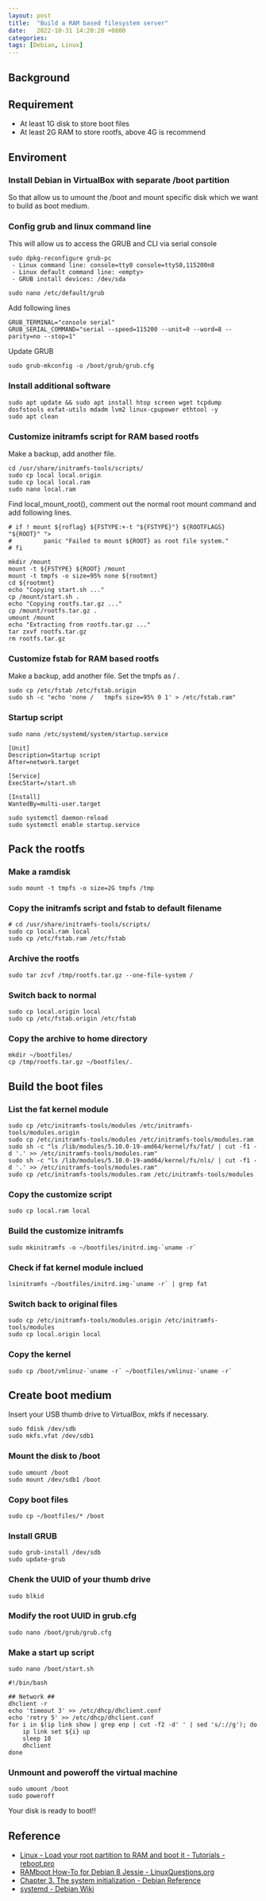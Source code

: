 ```yaml
---
layout: post
title:  "Build a RAM based filesystem server"
date:   2022-10-31 14:20:20 +0800
categories: 
tags: [Debian, Linux]
---
```

## Background
## Requirement
- At least 1G disk to store boot files
- At least 2G RAM to store rootfs, above 4G is recommend

## Enviroment
### Install Debian in VirtualBox with separate /boot partition
So that allow us to umount the /boot and mount specific disk which we want to build as boot medium.

### Config grub and linux command line
This will allow us to access the GRUB and CLI via serial console
```
sudo dpkg-reconfigure grub-pc
 - Linux command line: console=tty0 console=ttyS0,115200n8
 - Linux default command line: <empty>
 - GRUB install devices: /dev/sda
```
```
sudo nano /etc/default/grub
```
Add following lines
```
GRUB_TERMINAL="console serial"
GRUB_SERIAL_COMMAND="serial --speed=115200 --unit=0 --word=8 --parity=no --stop=1"
```
Update GRUB
```
sudo grub-mkconfig -o /boot/grub/grub.cfg
```

### Install additional software
```
sudo apt update && sudo apt install htop screen wget tcpdump dosfstools exfat-utils mdadm lvm2 linux-cpupower ethtool -y
sudo apt clean
```

### Customize initramfs script for RAM based rootfs
Make a backup, add another file. 
```
cd /usr/share/initramfs-tools/scripts/
sudo cp local local.origin
sudo cp local local.ram
sudo nano local.ram
```
Find local_mount_root(), comment out the normal root mount command and add following lines.
```
# if ! mount ${roflag} ${FSTYPE:+-t "${FSTYPE}"} ${ROOTFLAGS} "${ROOT}" ">
#         panic "Failed to mount ${ROOT} as root file system."
# fi
```
```
mkdir /mount
mount -t ${FSTYPE} ${ROOT} /mount
mount -t tmpfs -o size=95% none ${rootmnt}
cd ${rootmnt}
echo "Copying start.sh ..."
cp /mount/start.sh .
echo "Copying rootfs.tar.gz ..."
cp /mount/rootfs.tar.gz .
umount /mount
echo "Extracting from rootfs.tar.gz ..."
tar zxvf rootfs.tar.gz
rm rootfs.tar.gz
```

### Customize fstab for RAM based rootfs
Make a backup, add another file. Set the tmpfs as / .
```
sudo cp /etc/fstab /etc/fstab.origin
sudo sh -c "echo 'none /   tmpfs size=95% 0 1' > /etc/fstab.ram"
```

### Startup script
```
sudo nano /etc/systemd/system/startup.service
```
```
[Unit]
Description=Startup script
After=network.target

[Service]
ExecStart=/start.sh

[Install]
WantedBy=multi-user.target
```
```
sudo systemctl daemon-reload
sudo systemctl enable startup.service
```

## Pack the rootfs
### Make a ramdisk
```
sudo mount -t tmpfs -o size=2G tmpfs /tmp
```

### Copy the initramfs script and fstab to default filename
```
# cd /usr/share/initramfs-tools/scripts/
sudo cp local.ram local
sudo cp /etc/fstab.ram /etc/fstab
```

### Archive the rootfs
```
sudo tar zcvf /tmp/rootfs.tar.gz --one-file-system /
```

### Switch back to normal
```
sudo cp local.origin local
sudo cp /etc/fstab.origin /etc/fstab
```

### Copy the archive to home directory
```
mkdir ~/bootfiles/
cp /tmp/rootfs.tar.gz ~/bootfiles/.
```

## Build the boot files
### List the fat kernel module
```
sudo cp /etc/initramfs-tools/modules /etc/initramfs-tools/modules.origin
sudo cp /etc/initramfs-tools/modules /etc/initramfs-tools/modules.ram
sudo sh -c "ls /lib/modules/5.10.0-19-amd64/kernel/fs/fat/ | cut -f1 -d '.' >> /etc/initramfs-tools/modules.ram"
sudo sh -c "ls /lib/modules/5.10.0-19-amd64/kernel/fs/nls/ | cut -f1 -d '.' >> /etc/initramfs-tools/modules.ram"
sudo cp /etc/initramfs-tools/modules.ram /etc/initramfs-tools/modules
```

### Copy the customize script
```
sudo cp local.ram local
```

### Build the customize initramfs
```
sudo mkinitramfs -o ~/bootfiles/initrd.img-`uname -r`
```

### Check if fat kernel module inclued
```
lsinitramfs ~/bootfiles/initrd.img-`uname -r` | grep fat
```

### Switch back to original files
```
sudo cp /etc/initramfs-tools/modules.origin /etc/initramfs-tools/modules
sudo cp local.origin local
```

### Copy the kernel
```
sudo cp /boot/vmlinuz-`uname -r` ~/bootfiles/vmlinuz-`uname -r`
```

## Create boot medium
Insert your USB thumb drive to VirtualBox, mkfs if necessary.
```
sudo fdisk /dev/sdb
sudo mkfs.vfat /dev/sdb1
```

### Mount the disk to /boot
```
sudo umount /boot
sudo mount /dev/sdb1 /boot
```

### Copy boot files
```
sudo cp ~/bootfiles/* /boot
```

### Install GRUB
```
sudo grub-install /dev/sdb
sudo update-grub
```

### Chenk the UUID of your thumb drive
```
sudo blkid
```

### Modify the root UUID in grub.cfg
```
sudo nano /boot/grub/grub.cfg
```

### Make a start up script
```
sudo nano /boot/start.sh
```
```
#!/bin/bash

## Network ##
dhclient -r
echo 'timeout 3' >> /etc/dhcp/dhclient.conf
echo 'retry 5' >> /etc/dhcp/dhclient.conf
for i in $(ip link show | grep enp | cut -f2 -d' ' | sed 's/://g'); do
	ip link set ${i} up
	sleep 10
	dhclient
done
```

### Unmount and poweroff the virtual machine
```
sudo umount /boot
sudo poweroff
```
Your disk is ready to boot!!

## Reference
- [Linux - Load your root partition to RAM and boot it - Tutorials - reboot.pro](http://reboot.pro/topic/14547-linux-load-your-root-partition-to-ram-and-boot-it/)
- [RAMboot How-To for Debian 8 Jessie - LinuxQuestions.org](https://www.linuxquestions.org/questions/blog/isaackuo-112178/ramboot-how-to-for-debian-8-jessie-37165/)
- [Chapter 3. The system initialization - Debian Reference](https://www.debian.org/doc/manuals/debian-reference/ch03.html)
- [systemd - Debian Wiki](https://wiki.debian.org/systemd)

